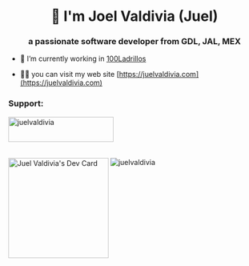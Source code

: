 <h1 align="center">👋 I'm Joel Valdivia (Juel)</h1>
<h3 align="center">a passionate software developer from GDL, JAL, MEX</h3>

- 🔭 I’m currently working in [100Ladrillos](https://100ladrillos.com/)

- 👨‍💻 you can visit my web site [https://juelvaldivia.com](https://juelvaldivia.com)

<h3 align="left">Support:</h3>
<p><a href="https://www.buymeacoffee.com/juelvaldivia" target="_blank"> <img align="left" src="https://cdn.buymeacoffee.com/buttons/v2/default-yellow.png" height="50" width="210" alt="juelvaldivia" /></a></p>
<br></br><br></br>

<p>
  <a align="left" href="https://app.daily.dev/juelvaldivia"><img src="https://api.daily.dev/devcards/47a698b8fcce4e28a9107e40cfae0f91.png?r=749" width="200" alt="Juel Valdivia's Dev Card"/></a>
  <img align="top" src="https://github-readme-stats.vercel.app/api/top-langs?username=juelvaldivia&show_icons=true&locale=en&layout=compact" alt="juelvaldivia" />
</p>
